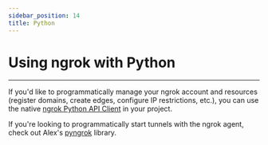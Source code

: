```yaml
---
sidebar_position: 14
title: Python
---
```


# Using ngrok with Python
------------

If you'd like to programmatically manage your ngrok account and resources (register domains, create edges, configure IP restrictions, etc.), you can use the native [ngrok Python API Client](https://github.com/ngrok/ngrok-api-python) in your project.

If you're looking to programmatically start tunnels with the ngrok agent, check out Alex's [pyngrok](https://github.com/alexdlaird/pyngrok) library.
